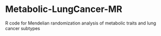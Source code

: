# Metabolic-LungCancer-MR
R code for Mendelian randomization analysis of metabolic traits and lung cancer subtypes
